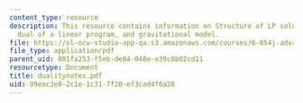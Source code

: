 ```yaml
---
content_type: resource
description: This resource contains information on Structure of LP solutions, the
  dual of a linear program, and gravitational model.
file: https://ol-ocw-studio-app-qa.s3.amazonaws.com/courses/6-854j-advanced-algorithms-fall-2005/99eac3e02c1e1c317f20ef3cad4f6a28_dualitynotes.pdf
file_type: application/pdf
parent_uid: 801fa253-f5eb-de84-048e-e39c0b02cd11
resourcetype: Document
title: dualitynotes.pdf
uid: 99eac3e0-2c1e-1c31-7f20-ef3cad4f6a28
---
```

